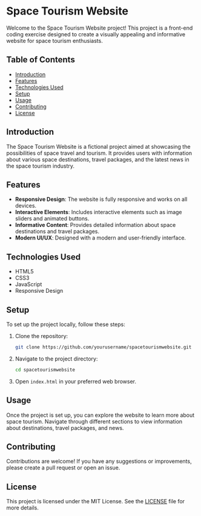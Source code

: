 # Space Tourism Website

Welcome to the Space Tourism Website project! This project is a front-end coding exercise designed to create a visually appealing and informative website for space tourism enthusiasts.

## Table of Contents

- [Introduction](#introduction)
- [Features](#features)
- [Technologies Used](#technologies-used)
- [Setup](#setup)
- [Usage](#usage)
- [Contributing](#contributing)
- [License](#license)

## Introduction

The Space Tourism Website is a fictional project aimed at showcasing the possibilities of space travel and tourism. It provides users with information about various space destinations, travel packages, and the latest news in the space tourism industry.

## Features

- **Responsive Design**: The website is fully responsive and works on all devices.
- **Interactive Elements**: Includes interactive elements such as image sliders and animated buttons.
- **Informative Content**: Provides detailed information about space destinations and travel packages.
- **Modern UI/UX**: Designed with a modern and user-friendly interface.

## Technologies Used

- HTML5
- CSS3
- JavaScript
- Responsive Design

## Setup

To set up the project locally, follow these steps:

1. Clone the repository:
   ```bash
   git clone https://github.com/yourusername/spacetourismwebsite.git
   ```
2. Navigate to the project directory:
   ```bash
   cd spacetourismwebsite
   ```
3. Open `index.html` in your preferred web browser.

## Usage

Once the project is set up, you can explore the website to learn more about space tourism. Navigate through different sections to view information about destinations, travel packages, and news.

## Contributing

Contributions are welcome! If you have any suggestions or improvements, please create a pull request or open an issue.

## License

This project is licensed under the MIT License. See the [LICENSE](LICENSE) file for more details.
